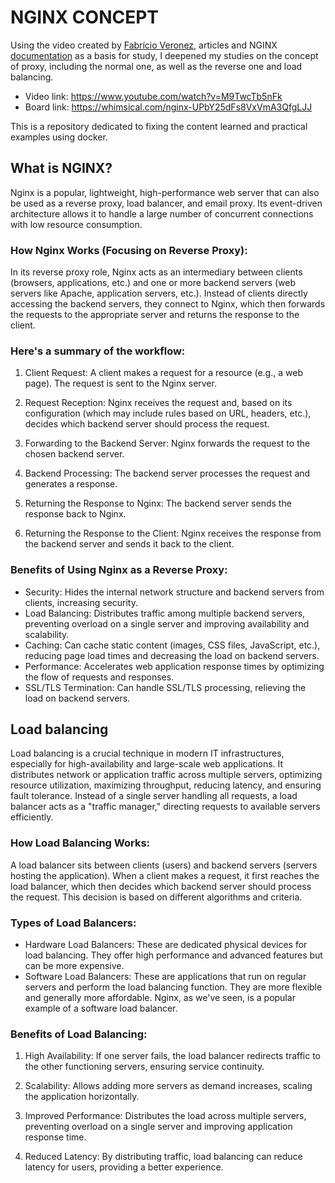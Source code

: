 # NGINX CONCEPT

Using the video created by [Fabrício Veronez](https://www.youtube.com/@fabricioveronez), articles and NGINX [documentation](https://nginx.org/en/docs/) as a basis for study, I deepened my studies on the concept of proxy, including the normal one, as well as the reverse one and load balancing.

- Video link: https://www.youtube.com/watch?v=M9TwcTb5nFk
- Board link: https://whimsical.com/nginx-UPbY25dFs8VxVmA3QfgLJJ

This is a repository dedicated to fixing the content learned and practical examples using docker.

## What is NGINX?

Nginx is a popular, lightweight, high-performance web server that can also be used as a reverse proxy, load balancer, and email proxy. Its event-driven architecture allows it to handle a large number of concurrent connections with low resource consumption.

### How Nginx Works (Focusing on Reverse Proxy):

In its reverse proxy role, Nginx acts as an intermediary between clients (browsers, applications, etc.) and one or more backend servers (web servers like Apache, application servers, etc.). Instead of clients directly accessing the backend servers, they connect to Nginx, which then forwards the requests to the appropriate server and returns the response to the client.

### Here's a summary of the workflow:

1. Client Request: A client makes a request for a resource (e.g., a web page). The request is sent to the Nginx server.

2. Request Reception: Nginx receives the request and, based on its configuration (which may include rules based on URL, headers, etc.), decides which backend server should process the request.

3. Forwarding to the Backend Server: Nginx forwards the request to the chosen backend server.

4. Backend Processing: The backend server processes the request and generates a response.

5. Returning the Response to Nginx: The backend server sends the response back to Nginx.

6. Returning the Response to the Client: Nginx receives the response from the backend server and sends it back to the client.

### Benefits of Using Nginx as a Reverse Proxy:

- Security: Hides the internal network structure and backend servers from clients, increasing security.
- Load Balancing: Distributes traffic among multiple backend servers, preventing overload on a single server and improving availability and scalability.
- Caching: Can cache static content (images, CSS files, JavaScript, etc.), reducing page load times and decreasing the load on backend servers.
- Performance: Accelerates web application response times by optimizing the flow of requests and responses.
- SSL/TLS Termination: Can handle SSL/TLS processing, relieving the load on backend servers.

## Load balancing

Load balancing is a crucial technique in modern IT infrastructures, especially for high-availability and large-scale web applications. It distributes network or application traffic across multiple servers, optimizing resource utilization, maximizing throughput, reducing latency, and ensuring fault tolerance. Instead of a single server handling all requests, a load balancer acts as a "traffic manager," directing requests to available servers efficiently.

### How Load Balancing Works:

A load balancer sits between clients (users) and backend servers (servers hosting the application). When a client makes a request, it first reaches the load balancer, which then decides which backend server should process the request. This decision is based on different algorithms and criteria.

### Types of Load Balancers:

- Hardware Load Balancers: These are dedicated physical devices for load balancing. They offer high performance and advanced features but can be more expensive.
- Software Load Balancers: These are applications that run on regular servers and perform the load balancing function. They are more flexible and generally more affordable. Nginx, as we've seen, is a popular example of a software load balancer.

### Benefits of Load Balancing:

1. High Availability: If one server fails, the load balancer redirects traffic to the other functioning servers, ensuring service continuity.

2. Scalability: Allows adding more servers as demand increases, scaling the application horizontally.

3. Improved Performance: Distributes the load across multiple servers, preventing overload on a single server and improving application response time.

4. Reduced Latency: By distributing traffic, load balancing can reduce latency for users, providing a better experience.